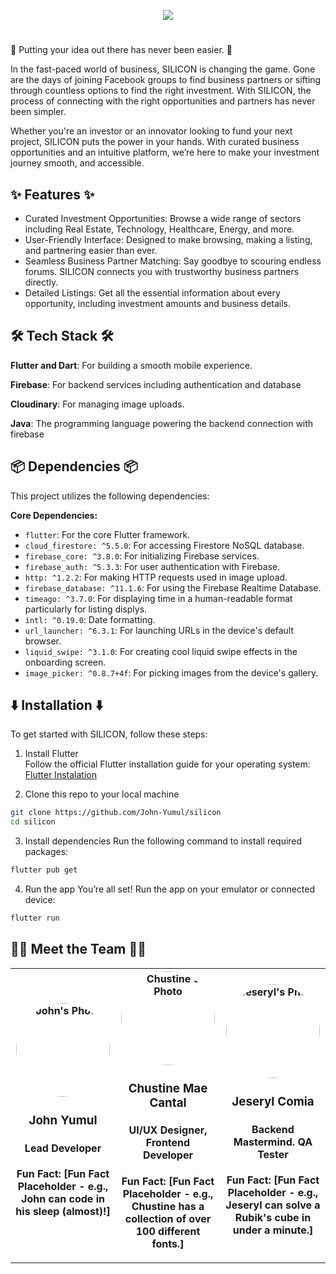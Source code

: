 <p align="center">
   <img src="https://cdn.discordapp.com/attachments/833997901411516466/1316828904295633008/Silicon.png?ex=675c77fc&is=675b267c&hm=d10b8a856b3b417e649101237ee0334980fef2c9ac78da5ba4a92522812338fd&" />
</p>


# 

🚀 Putting your idea out there has never been easier. 🚀


In the fast-paced world of business, SILICON is changing the game. Gone are the days of joining Facebook groups to find business partners or sifting through countless options to find the right investment. With SILICON, the process of connecting with the right opportunities and partners has never been simpler.

Whether you're an investor or an innovator looking to fund your next project, SILICON puts the power in your hands. With curated business opportunities and an intuitive platform, we’re here to make your investment journey smooth, and accessible.




## ✨ Features ✨

- Curated Investment Opportunities: Browse a wide range of sectors including Real Estate, Technology, Healthcare, Energy, and more.
- User-Friendly Interface: Designed to make browsing, making a listing, and partnering easier than ever.
- Seamless Business Partner Matching: Say goodbye to scouring endless forums. SILICON connects you with trustworthy business partners directly.
- Detailed Listings: Get all the essential information about every opportunity, including investment amounts and business details.

## 🛠️ Tech Stack 🛠️

**Flutter and Dart**: For building a smooth mobile experience.

**Firebase**: For backend services including authentication and database

**Cloudinary**: For managing image uploads.

**Java**: The programming language powering the backend connection with firebase

## 📦 Dependencies 📦

This project utilizes the following dependencies:

**Core Dependencies:**

*   `flutter`: For the core Flutter framework.
*   `cloud_firestore: ^5.5.0`: For accessing Firestore NoSQL database.
*   `firebase_core: ^3.8.0`: For initializing Firebase services.
*   `firebase_auth: ^5.3.3`: For user authentication with Firebase.
*   `http: ^1.2.2`: For making HTTP requests used in image upload.
*   `firebase_database: ^11.1.6`: For using the Firebase Realtime Database.
*   `timeago: ^3.7.0`: For displaying time in a human-readable format particularly for listing displys.
*   `intl: ^0.19.0`: Date formatting.
*   `url_launcher: ^6.3.1`: For launching URLs in the device's default browser.
*   `liquid_swipe: ^3.1.0`: For creating cool liquid swipe effects in the onboarding screen.
*   `image_picker: ^0.8.7+4f`: For picking images from the device's gallery.


## ⬇️ Installation ⬇️

To get started with SILICON, follow these steps:

1.  Install Flutter<br>
Follow the official Flutter installation guide for your operating system:  [Flutter Instalation](https://www.linkedin.com/in/jeseryl-mae-comia-430591311)

2. Clone this repo to your local machine

```bash
git clone https://github.com/John-Yumul/silicon
cd silicon
```
3. Install dependencies
Run the following command to install required packages:
```bash
flutter pub get
```
4. Run the app
You’re all set! Run the app on your emulator or connected device:
```bash
flutter run
```
## 🧑‍💻 Meet the Team 🧑‍💻

<table style="width:100%;">
  <tr>
    <th style="width:33%; text-align: center;">
      <img src="https://cdn.discordapp.com/attachments/833997901411516466/1316832816809644032/319518936_555882409300838_9141344270390487779_n.jpg?ex=675c7ba1&is=675b2a21&hm=cfcba9519f38f33e1c8076ad0e60af64e4a7a2eea21d5c771d05b2ddb18b9f4f&" alt="John's Photo" width="150" style="border-radius: 50%;">
      <h3>John Yumul</h3>
      <h4>Lead Developer</h4>
      <p>Fun Fact: [Fun Fact Placeholder - e.g., John can code in his sleep (almost)!]</p>
    </th>
    <th style="width:33%; text-align: center;">
      <img src="[Chustine's Photo Placeholder]" alt="Chustine's Photo" width="150" style="border-radius: 50%;">
      <h3>Chustine Mae Cantal</h3>
      <h4>UI/UX Designer, Frontend Developer</h4>
      <p>Fun Fact: [Fun Fact Placeholder - e.g., Chustine has a collection of over 100 different fonts.]</p>
    </th>
    <th style="width:33%; text-align: center;">
      <img src="[Jeseryl's Photo Placeholder]" alt="Jeseryl's Photo" width="150" style="border-radius: 50%;">
      <h3>Jeseryl Comia</h3>
      <h4>Backend Mastermind. QA Tester</h4>
      <p>Fun Fact: [Fun Fact Placeholder - e.g., Jeseryl can solve a Rubik's cube in under a minute.]</p>
    </th>
  </tr>
</table>

<br>
